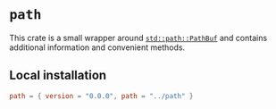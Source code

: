 # `path`

This crate is a small wrapper around [`std::path::PathBuf`](https://doc.rust-lang.org/std/path/struct.PathBuf.html) and
contains additional information and convenient methods.

## Local installation

```toml
path = { version = "0.0.0", path = "../path" }
```
